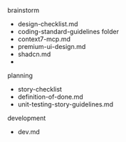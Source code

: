 brainstorm
- design-checklist.md
- coding-standard-guidelines folder
- context7-mcp.md
- premium-ui-design.md
- shadcn.md
- 

planning
- story-checklist
- definition-of-done.md
- unit-testing-story-guidelines.md


development
- dev.md
